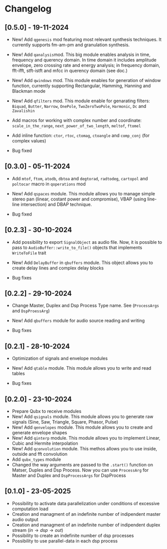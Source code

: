 # Changelog

## [0.5.0] - 19-11-2024

- New! Add `qgenesis` mod featuring most relevant synthesis techniques. It currently supports fm-am-pm and granulation synthesis.
- New! Add `qanalysis`mod. This big module enables analysis in time, frequency and querency domain. In time domain it includes amplitude envelope, zero crossing rate and energy analysis; in frequency domain, fft-ifft, stft-istft and mfcc in querency domain (see doc.)
- New! Add `qwindows` mod. This module enables for generation of window function, currently supporting Rectangular, Hamming, Hanning and Blackman mode
- New! Add `qfilters` mod. This module enable for genarating filters: `Biquad`, `Butter`, `Narrow`, `OnePole`, `TwoZeroTwoPole`, `Harmonic`, `Dc` and `Zavalishin`
- Add macros for working with complex number and coordinate: `scale_in_the_range`, `next_power_of_two_length`, `meltof`, `ftomel`
- Add inline function: `ctor`, `rtoc`, `ctomag`, `ctoangle` and `comp_conj` (for complex values)

- Bug fixed

## [0.3.0] - 05-11-2024

- Add `mtof`, `ftom`, `atodb`, `dbtoa` and `degtorad`, `radtodeg`, `cartopol` and `poltocar` macro in `qoperations` mod
- New! Add `qspaces` module. This module allows you to manage simple stereo pan (linear, costant power and compromise), VBAP (using line-line intersection) and DBAP technique.

- Bug fixed

## [0.2.3] - 30-10-2024

- Add possibility to export `SignalObject` as audio file. Now, it is possible to pass to `AudioBuffer::write_to_file()` objects that implements `WriteToFile` trait
- New! Add `DelayBuffer` in `qbuffers` module. This object allows you to create delay lines and complex delay blocks

- Bug fixes

## [0.2.2] - 29-10-2024

- Change Master, Duplex and Dsp Process Type name. See (`ProcessArgs` and `DspProessArg`)
- New! Add `qbuffers` module for audio source reading and writing

- Bug fixes

## [0.2.1] - 28-10-2024

- Optimization of signals and envelope modules
- New! Add `qtable` module. This module allows you to write and read tables

- Bug fixes

## [0.2.0] - 23-10-2024

- Prepare Qubx to receive modules
- New! Add `qsignals` module. This module allows you to generate raw signals (Sine, Saw, Triangle, Square, Phasor, Pulse)
- New! Add `qenvelopes` module. This module allows you to create and generate envelope shapes
- New! Add `qinterp` module. This module allows you to implement Linear, Cubic and Hermite interpolation
- New! Add `qconvolution` module. This methos allows you to use inside, outside and fft convolution
- Add `qubx_types` module
- Changed the way arguments are passed to the `.start()` function on Matser, Duples and Dsp Process. Now you can use
`ProcessArg` for Master and Duplex and `DspProcessArgs` for DspProcess

## [0.1.0] - 23-05-2025

- Possibility to activate data parallelization under conditions of excessive computation load
- Creation and managment of an indefinite number of indipendent master audio output
- Creation and managment of an indefinite number of indipendent duplex stream ($in \rightarrow dsp \rightarrow out$)
- Possibility to create an indefinite number of dsp processes
- Possibility to use parallel-data in each dsp process
